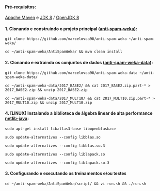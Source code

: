 #### Pré-requisitos:

[Apache Maven](https://maven.apache.org/download.cgi) e [JDK 8](http://www.oracle.com/technetwork/pt/java/javase/downloads/jdk8-downloads-2133151.html) / [OpenJDK 8](http://openjdk.java.net/install/)

#### 1. Clonando e construindo o projeto principal ([anti-spam-weka](https://github.com/marcelovca90/anti-spam-weka)):

`git clone https://github.com/marcelovca90/anti-spam-weka ~/anti-spam-weka/`

`cd ~/anti-spam-weka/AntiSpamWeka/ && mvn clean install`

#### 2. Clonando e extraindo os conjuntos de dados ([anti-spam-weka-data](https://github.com/marcelovca90/anti-spam-weka-data)):

`git clone https://github.com/marcelovca90/anti-spam-weka-data ~/anti-spam-weka-data/`

`cd ~/anti-spam-weka-data/2017_BASE2/ && cat 2017_BASE2.zip.part-* > 2017_BASE2.zip && unzip 2017_BASE2.zip`

`cd ~/anti-spam-weka-data/2017_MULT10/ && cat 2017_MULT10.zip.part-* > 2017_MULT10.zip && unzip 2017_MULT10.zip`

#### 4. [LINUX] Instalando a biblioteca de álgebra linear de alta performance [netlib-java](https://github.com/fommil/netlib-java):

`sudo apt-get install libatlas3-base libopenblasbase`

`sudo update-alternatives --config libblas.so`

`sudo update-alternatives --config libblas.so.3`

`sudo update-alternatives --config liblapack.so`

`sudo update-alternatives --config liblapack.so.3`

#### 3. Configurando e executando os treinamentos e/ou testes

`cd ~/anti-spam-weka/AntiSpamWeka/script/ && vi run.sh && ./run.sh`
